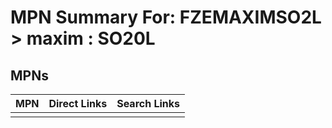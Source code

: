 



# MPN Summary For: FZEMAXIMSO2L > maxim : SO20L

## MPNs
  

|MPN|Direct Links|Search Links|
| :--- | :--- | :--- |
||||
